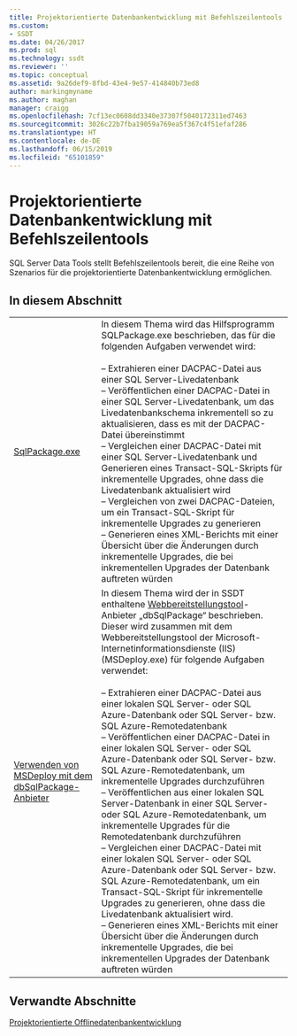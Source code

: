 ```yaml
---
title: Projektorientierte Datenbankentwicklung mit Befehlszeilentools | Microsoft-Dokumentation
ms.custom:
- SSDT
ms.date: 04/26/2017
ms.prod: sql
ms.technology: ssdt
ms.reviewer: ''
ms.topic: conceptual
ms.assetid: 9a26def9-8fbd-43e4-9e57-414840b73ed8
author: markingmyname
ms.author: maghan
manager: craigg
ms.openlocfilehash: 7cf13ec0608dd3340e37307f5040172311ed7463
ms.sourcegitcommit: 3026c22b7fba19059a769ea5f367c4f51efaf286
ms.translationtype: HT
ms.contentlocale: de-DE
ms.lasthandoff: 06/15/2019
ms.locfileid: "65101859"
---
```

# <a name="project-oriented-database-development-using-command-line-tools"></a>Projektorientierte Datenbankentwicklung mit Befehlszeilentools
SQL Server Data Tools stellt Befehlszeilentools bereit, die eine Reihe von Szenarios für die projektorientierte Datenbankentwicklung ermöglichen.  
  
## <a name="in-this-section"></a>In diesem Abschnitt  
  
|||  
|-|-|  
|[SqlPackage.exe](../tools/sqlpackage.md)|In diesem Thema wird das Hilfsprogramm SQLPackage.exe beschrieben, das für die folgenden Aufgaben verwendet wird:<br /><br />– Extrahieren einer DACPAC-Datei aus einer SQL Server-Livedatenbank<br />– Veröffentlichen einer DACPAC-Datei in einer SQL Server-Livedatenbank, um das Livedatenbankschema inkrementell so zu aktualisieren, dass es mit der DACPAC-Datei übereinstimmt<br />– Vergleichen einer DACPAC-Datei mit einer SQL Server-Livedatenbank und Generieren eines Transact\-SQL-Skripts für inkrementelle Upgrades, ohne dass die Livedatenbank aktualisiert wird<br />– Vergleichen von zwei DACPAC-Dateien, um ein Transact\-SQL-Skript für inkrementelle Upgrades zu generieren<br />– Generieren eines XML-Berichts mit einer Übersicht über die Änderungen durch inkrementelle Upgrades, die bei inkrementellen Upgrades der Datenbank auftreten würden|  
|[Verwenden von MSDeploy mit dem dbSqlPackage-Anbieter](../ssdt/using-msdeploy-with-dbsqlpackage-provider.md)|In diesem Thema wird der in SSDT enthaltene [Webbereitstellungstool](https://go.microsoft.com/fwlink/?LinkId=231798)-Anbieter „dbSqlPackage“ beschrieben. Dieser wird zusammen mit dem Webbereitstellungstool der Microsoft-Internetinformationsdienste (IIS) (MSDeploy.exe) für folgende Aufgaben verwendet:<br /><br />– Extrahieren einer DACPAC-Datei aus einer lokalen SQL Server- oder SQL Azure-Datenbank oder SQL Server- bzw. SQL Azure-Remotedatenbank<br />– Veröffentlichen einer DACPAC-Datei in einer lokalen SQL Server- oder SQL Azure-Datenbank oder SQL Server- bzw. SQL Azure-Remotedatenbank, um inkrementelle Upgrades durchzuführen<br />– Veröffentlichen aus einer lokalen SQL Server-Datenbank in einer SQL Server- oder SQL Azure-Remotedatenbank, um inkrementelle Upgrades für die Remotedatenbank durchzuführen<br />– Vergleichen einer DACPAC-Datei mit einer lokalen SQL Server- oder SQL Azure-Datenbank oder SQL Server- bzw. SQL Azure-Remotedatenbank, um ein Transact\-SQL-Skript für inkrementelle Upgrades zu generieren, ohne dass die Livedatenbank aktualisiert wird.<br />– Generieren eines XML-Berichts mit einer Übersicht über die Änderungen durch inkrementelle Upgrades, die bei inkrementellen Upgrades der Datenbank auftreten würden|  
  
## <a name="related-sections"></a>Verwandte Abschnitte  
[Projektorientierte Offlinedatenbankentwicklung](../ssdt/project-oriented-offline-database-development.md)  
  
